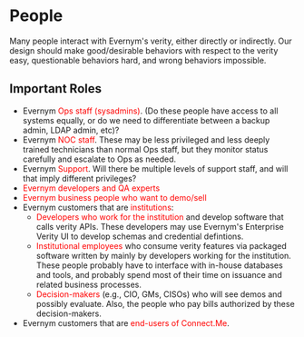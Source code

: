 # People

Many people interact with Evernym's verity, either directly or indirectly.
Our design should make good/desirable behaviors with
respect to the verity easy, questionable behaviors hard, and wrong
behaviors impossible.

## Important Roles

* Evernym <font color="red">Ops staff (sysadmins)</font>. (Do these people
  have access to all systems equally,
   or do we need to differentiate between a backup admin, LDAP admin,
   etc)?
* Evernym <font color="red">NOC staff</font>. These may be less privileged
  and less deeply trained technicians than normal Ops staff, but they
  monitor status carefully and escalate to Ops as needed.
* Evernym <font color="red">Support</font>. Will there be multiple levels
  of support staff, and will that imply different privileges?
* <font color="red">Evernym developers and QA experts</font>
* <font color="red">Evernym business people who want to demo/sell</font>
* Evernym customers that are <font color="red">institutions</font>:
  * <font color="red">Developers who work for the institution</font> and develop software that
    calls verity APIs. These developers may use Evernym's Enterprise Verity UI
    to develop schemas and credential defintions.
  * <font color="red">Institutional employees</font> who consume verity features via packaged software written
    by mainly by developers working for the institution. These people
    probably have to interface with in-house databases and tools, and
    probably spend most of their time on issuance and related business
    processes.
  * <font color="red">Decision-makers</font> (e.g., CIO, GMs, CISOs) who will see demos and
    possibly evaluate. Also, the people who pay bills authorized by
    these decision-makers.
* Evernym customers that are <font color="red">end-users of Connect.Me</font>.


